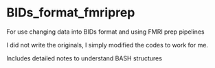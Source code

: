 # BIDs_format_fmriprep
For use changing data into BIDs format and using FMRI prep pipelines

I did not write the originals, I simply modified the codes to work for me.  

Includes detailed notes to understand BASH structures
